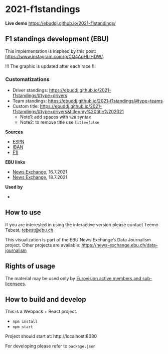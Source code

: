 # 2021-f1standings

**Live demo** https://ebuddj.github.io/2021-f1standings/

## F1 standings development (EBU)

This implementation is inspired by this post: https://www.instagram.com/p/CQ4ApHLIHDW/.

!!! The graphic is updated after each race !!!

### Customatizations
* Driver standings: https://ebuddj.github.io/2021-f1standings/#type=drivers
* Team standings: https://ebuddj.github.io/2021-f1standings/#type=teams
* Custom title: https://ebuddj.github.io/2021-f1standings/#type=drivers&title=my%20title%202021
  * Note1: add spaces with `%20` syntax
  * Note2: to remove title use `title=false`

**Sources**
* [ESPN](https://www.espn.com/f1/standings)
* [IBAN](https://www.iban.com/country-codes)
* [F1I](https://f1i.com/standings)

**EBU links**
* [News Exchange](https://news-exchange.ebu.ch/item_detail/4a0e2cd4ff54f40e4a43ef1bf7151b4a/2021_20030974), 16.7.2021
* [News Exchange](https://news-exchange.ebu.ch/item_detail/6d28fb76525ebc699f68a9f67e661a51/2021_20031641), 18.7.2021

**Used by**
* []()

## How to use

If you are interested in using the interactive version please contact Teemo Tebest, tebest@ebu.ch

This visualization is part of the EBU News Exchange’s Data Journalism project. Other projects are available: https://news-exchange.ebu.ch/data-journalism

## Rights of usage

The material may be used only by [Eurovision active members and sub-licensees](https://www.ebu.ch/eurovision-news/members-and-sublicensees).

## How to build and develop

This is a Webpack + React project.

* `npm install`
* `npm start`

Project should start at: http://localhost:8080

For developing please refer to `package.json`